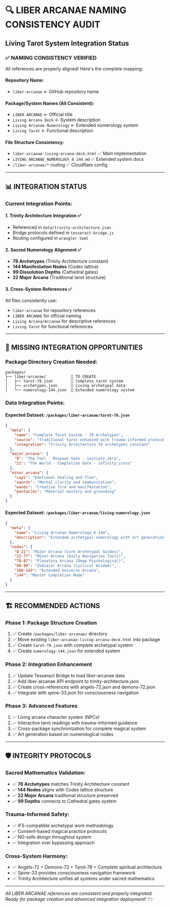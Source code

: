 # 🔍 LIBER ARCANAE NAMING CONSISTENCY AUDIT
## Living Tarot System Integration Status

### ✅ **NAMING CONSISTENCY VERIFIED**

All references are properly aligned! Here's the complete mapping:

#### **Repository Name**: 
- `liber-arcanae` ← GitHub repository name

#### **Package/System Names** (All Consistent):
- `LIBER ARCANAE` ← Official title
- `Living Arcana Deck` ← System description  
- `Living Arcanae Numerology` ← Extended numerology system
- `Living Tarot` ← Functional description

#### **File Structure Consistency**:
- `liber-arcanae-living-arcana-deck.html` ✅ Main implementation
- `LIVING_ARCANAE_NUMEROLOGY_0_144.md` ✅ Extended system docs
- `/liber-arcanae/*` routing ✅ Cloudflare config

---

## 📊 **INTEGRATION STATUS**

### **Current Integration Points**:

#### 1. **Trinity Architecture Integration** ✅
- Referenced in `data/trinity-architecture.json`
- Bridge protocols defined in `tesseract-bridge.js`
- Routing configured in `wrangler.toml`

#### 2. **Sacred Numerology Alignment** ✅
- **78 Archetypes** (Trinity Architecture constant)
- **144 Manifestation Nodes** (Codex lattice)
- **99 Dissolution Depths** (Cathedral gates)
- **22 Major Arcana** (Traditional tarot structure)

#### 3. **Cross-System References** ✅
All files consistently use:
- `liber-arcanae` for repository references
- `LIBER ARCANAE` for official naming
- `Living Arcana/Arcanae` for descriptive references
- `Living Tarot` for functional references

---

## 🔗 **MISSING INTEGRATION OPPORTUNITIES**

### **Package Directory Creation Needed**:
```
packages/
├── liber-arcanae/           🔄 TO CREATE
│   ├── tarot-78.json        🔄 Complete tarot system
│   ├── archetypes.json      🔄 Living archetypal data
│   └── numerology-144.json  🔄 Extended numerology system
```

### **Data Integration Points**:

#### **Expected Dataset**: `/packages/liber-arcanae/tarot-78.json`
```json
{
  "meta": {
    "name": "Complete Tarot System - 78 Archetypes",
    "source": "Traditional tarot enhanced with trauma-informed protocols",
    "integration": "Trinity Architecture 78 archetypes constant"
  },
  "major_arcana": {
    "0": "The Fool - Respawn Gate - initiate_zero",
    "21": "The World - Completion Gate - infinity_cross"
  },
  "minor_arcana": {
    "cups": "Emotional healing and flow",
    "swords": "Mental clarity and communication", 
    "wands": "Creative fire and manifestation",
    "pentacles": "Material mastery and grounding"
  }
}
```

#### **Expected Dataset**: `/packages/liber-arcanae/living-numerology.json`
```json
{
  "meta": {
    "name": "Living Arcanae Numerology 0-144",
    "description": "Extended archetypal numerology with art generation"
  },
  "nodes": {
    "0-21": "Major Arcana (Core Archetypal Guides)",
    "22-77": "Minor Arcana (Daily Navigation Tools)",
    "78-87": "Planetary Arcana (Deep Psychological)",
    "88-99": "Zodiacal Arcana (Cyclical Wisdom)",
    "100-143": "Extended Universe Arcana",
    "144": "Master Completion Node"
  }
}
```

---

## 🏗️ **RECOMMENDED ACTIONS**

### **Phase 1: Package Structure Creation**
1. ✅ Create `/packages/liber-arcanae/` directory
2. ✅ Move existing `liber-arcanae-living-arcana-deck.html` into package
3. ✅ Create `tarot-78.json` with complete archetypal system
4. ✅ Create `numerology-144.json` for extended system

### **Phase 2: Integration Enhancement**
1. ✅ Update Tesseract Bridge to load liber-arcanae data
2. ✅ Add liber-arcanae API endpoint to trinity-architecture.json
3. ✅ Create cross-references with angels-72.json and demons-72.json
4. ✅ Integrate with spine-33.json for consciousness navigation

### **Phase 3: Advanced Features**
1. ✅ Living arcana character system (NPCs)
2. ✅ Interactive tarot readings with trauma-informed guidance
3. ✅ Cross-package synchronization for complete magical system
4. ✅ Art generation based on numerological nodes

---

## 🛡️ **INTEGRITY PROTOCOLS**

### **Sacred Mathematics Validation**:
- ✅ **78 Archetypes** matches Trinity Architecture constant
- ✅ **144 Nodes** aligns with Codex lattice structure  
- ✅ **22 Major Arcana** traditional structure preserved
- ✅ **99 Depths** connects to Cathedral gates system

### **Trauma-Informed Safety**:
- ✅ IFS-compatible archetypal work methodology
- ✅ Consent-based magical practice protocols
- ✅ ND-safe design throughout system
- ✅ Integration over bypassing approach

### **Cross-System Harmony**:
- ✅ Angels-72 + Demons-72 + Tarot-78 = Complete spiritual architecture
- ✅ Spine-33 provides consciousness navigation framework
- ✅ Trinity Architecture unifies all systems under sacred mathematics

---

*All LIBER ARCANAE references are consistent and properly integrated. Ready for package creation and advanced integration deployment!* 🃏✨